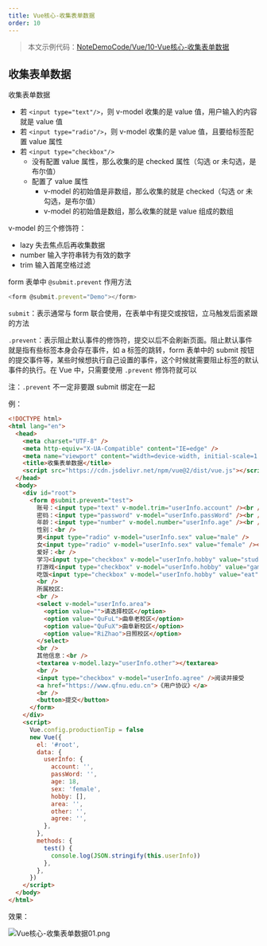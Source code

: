```yaml
---
title: Vue核心-收集表单数据
order: 10
---
```


> 本文示例代码：[NoteDemoCode/Vue/10-Vue核心-收集表单数据](https://github.com/zhf521/NoteDemoCode/tree/main/Vue/10-Vue核心-收集表单数据)

## 收集表单数据

收集表单数据
+ 若 `<input type="text"/>`，则 v-model 收集的是 value 值，用户输入的内容就是 value 值
+ 若 `<input type="radio"/>`，则 v-model 收集的是 value 值，且要给标签配置 value 属性   
+ 若 `<input type="checkbox"/>` 
	+ 没有配置 value 属性，那么收集的是 checked 属性（勾选 or 未勾选，是布尔值）
	+ 配置了 value 属性
		+ v-model 的初始值是非数组，那么收集的就是 checked（勾选 or 未勾选，是布尔值） 
		+ v-model 的初始值是数组，那么收集的就是 value 组成的数组

v-model 的三个修饰符：   
+ lazy 失去焦点后再收集数据  
+ number 输入字符串转为有效的数字  
+ trim 输入首尾空格过滤

form 表单中 `@submit.prevent` 作用方法

```javascript
<form @submit.prevent="Demo"></form>
```

`submit`：表示通常与 form 联合使用，在表单中有提交或按钮，立马触发后面紧跟的方法

`.prevent`：表示阻止默认事件的修饰符，提交以后不会刷新页面。阻止默认事件就是指有些标签本身会存在事件，如 a 标签的跳转，form 表单中的 submit 按钮的提交事件等，某些时候想执行自己设置的事件，这个时候就需要阻止标签的默认事件的执行。在 Vue 中，只需要使用 `.prevent` 修饰符就可以

注：`.prevent` 不一定非要跟 submit 绑定在一起

例：

```html
<!DOCTYPE html>
<html lang="en">
  <head>
    <meta charset="UTF-8" />
    <meta http-equiv="X-UA-Compatible" content="IE=edge" />
    <meta name="viewport" content="width=device-width, initial-scale=1.0" />
    <title>收集表单数据</title>
    <script src="https://cdn.jsdelivr.net/npm/vue@2/dist/vue.js"></script>
  </head>
  <body>
    <div id="root">
      <form @submit.prevent="test">
        账号：<input type="text" v-model.trim="userInfo.account" /><br />
        密码：<input type="password" v-model="userInfo.passWord" /><br />
        年龄：<input type="number" v-model.number="userInfo.age" /><br />
        性别：<br />
        男<input type="radio" v-model="userInfo.sex" value="male" /> 
        女<input type="radio" v-model="userInfo.sex" value="female" /><br />
        爱好：<br />
        学习<input type="checkbox" v-model="userInfo.hobby" value="study" />
        打游戏<input type="checkbox" v-model="userInfo.hobby" value="game" />
        吃饭<input type="checkbox" v-model="userInfo.hobby" value="eat" />
        <br />
        所属校区:
        <br />
        <select v-model="userInfo.area">
          <option value="">请选择校区</option>
          <option value="QuFuL">曲阜老校区</option>
          <option value="QuFuX">曲阜新校区</option>
          <option value="RiZhao">日照校区</option>
        </select>
        <br />
        其他信息：<br />
        <textarea v-model.lazy="userInfo.other"></textarea> 
        <br />
        <input type="checkbox" v-model="userInfo.agree" />阅读并接受
        <a href="https://www.qfnu.edu.cn">《用户协议》</a>
        <br />
        <button>提交</button>
      </form>
    </div>
    <script>
      Vue.config.productionTip = false
      new Vue({
        el: '#root',
        data: {
          userInfo: {
            account: '',
            passWord: '',
            age: 18,
            sex: 'female',
            hobby: [],
            area: '',
            other: '',
            agree: '',
          },
        },
        methods: {
          test() {
            console.log(JSON.stringify(this.userInfo))
          },
        },
      })
    </script>
  </body>
</html>
```

效果：

![Vue核心-收集表单数据01.png](https://zhf-picture.oss-cn-qingdao.aliyuncs.com/my-img/Vue核心-收集表单数据01.png)
